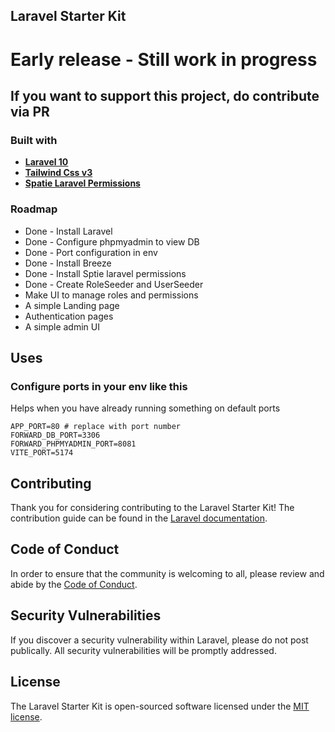 ## Laravel Starter Kit

# Early release - Still work in progress

## If you want to support this project, do contribute via PR

### Built with

- **[Laravel 10](https://laravel.com/)**
- **[Tailwind Css v3](https://tailwindcss.com)**
- **[Spatie Laravel Permissions](https://github.com/spatie/laravel-permission)**

### Roadmap

- Done - Install Laravel
- Done - Configure phpmyadmin to view DB
- Done - Port configuration in env
- Done - Install Breeze
- Done - Install Sptie laravel permissions
- Done - Create RoleSeeder and UserSeeder
- Make UI to manage roles and permissions
- A simple Landing page
- Authentication pages
- A simple admin UI

## Uses

### Configure ports in your env like this

Helps when you have already running something on default ports

``` .env
APP_PORT=80 # replace with port number
FORWARD_DB_PORT=3306
FORWARD_PHPMYADMIN_PORT=8081
VITE_PORT=5174
```

## Contributing

Thank you for considering contributing to the Laravel Starter Kit! The contribution guide can be found in the [Laravel documentation](https://laravel.com/docs/contributions).

## Code of Conduct

In order to ensure that the community is welcoming to all, please review and abide by the [Code of Conduct](https://laravel.com/docs/contributions#code-of-conduct).

## Security Vulnerabilities

If you discover a security vulnerability within Laravel, please do not post publically. All security vulnerabilities will be promptly addressed.

## License

The Laravel Starter Kit is open-sourced software licensed under the [MIT license](https://opensource.org/licenses/MIT).
